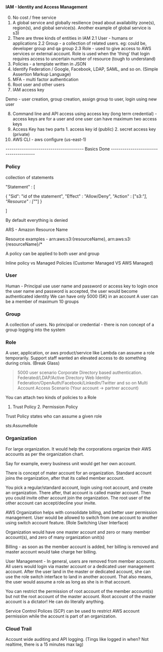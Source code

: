 #### IAM - Identity and Access Management

0. No cost / free service
1. A global service and globally resilience (read about availability zone(s), region(s), and global service(s). Another example of global service is s3)
2. There are three kinds of entities in IAM 
  2.1 User - humans or applications
  2.2 Group - a collection of related users. eg: could be, developer group and qa group
  2.3 Role - used to give access to AWS services or external account. Role is used when the 'thing' that login requires access to uncertain number of resource (tough to understand)
3. Policies - a template written in JSON
4. Identify Federation / Google, Facebook, LDAP, SAML, and so on. (Simple Assertion Markup Language)
5. MFA - multi factor authentication
6. Root user and other users 
7. IAM access key


Demo - user creation, group creation, assign group to user, login using new user

8. Command line and API access using access key (long term credential) - access keys are for a user and one user can have maximum two access keys
9. Access Key has two parts 1. access key id (public) 2. secret access key (private)
10. AWS CLI -  aws configure (us-east-1)


---------------------------------------- Basics Done ---------------------------------------

### Policy

collection of statements 

"Statement" : [

  {
    "Sid": "id of the statement",
    "Effect" : "Allow/Deny",
    "Action" : ["s3:*"],
    "Resource" : ["*"]
  }
  
]


By default everything is denied

ARS - Amazon Resource Name 

Resource examples - arn:aws:s3:{resourceName}, arn:aws:s3:{resourceName}/*

A policy can be applied to both user and group

Inline policy vs Managed Policies  (Customer Managed VS AWS Managed)

### User

Human - Principal use user name and password or access key to login 
once the user name and password is accepted, the user would become authenticated identity
We can have only 5000 (5K) in an account
A user can be a member of maximum 10 groups

### Group

A collection of users. No principal or credential - there is non concept of a group logging into the system


### Role

A user, application, or aws product/service like Lambda can assume a role temporarily. 
Support staff wanted an elevated access to do something during crisis. (Break Glass)
>5000 user scenario 
Corporate Directory based authentication. 
Federated/LDAP/Active Directory
Web Identity Federation/OpenAuth/Facebook/LinkedIn/Twitter and so on
Multi Account Access Scenario (Your account -> partner account)

You can attach two kinds of policies to a Role

1. Trust Policy 2. Permission Policy 

Trust Policy states who can assume a given role

sts:AssumeRole


### Organization

For large organization. It would help the corporations organize their AWS accounts as per the organization chart. 

Say for example, every business unit would get her own account.

There is concept of mater account for an organization.
Standard account joins the organization, after that its called member account.

You pick a regular/standard account, login using root account, and create an organization. There after, that account is called master account. 
Then you could invite other account join the organization. The root user of the other account can accept/decline your invite. 

AWS Organization helps with consolidate billing, and better user permission management. 
User would be allowed to switch from one account to another using switch account feature. (Role Switching User Interface)

Organization would have one master account and zero or many member account(s), and zero of many organization unit(s)

Billing - as soon as the member account is added, her billing is removed and master account would take charge her billing.

User Management - In general, users are removed from member accounts. All users would login via master account or a dedicated user management account. 
After the user land in the master or dedicated account, she can use the role switch interface to land in another account. 
That also means, the user would assume a role as long as she is in that account. 

You can restrict the permission of root account of the member account(s) but not the root account of the master account. 
Root account of the master account is a dictator! He can do literally anything. 

Service Control Polices (SCP) can be used to restrict AWS account permission while the account is part of an organization.

### Cloud Trail 
Account wide auditing and API logging. (Tings like logged in when? Not realtime, there is a 15 minutes max lag)